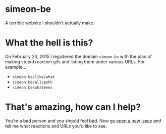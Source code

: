 # simeon-be
A terrible website I shouldn't actually make.

# What the hell is this?

On February 23, 2015 I registered the domain `simeon.be` with the plan of making stupid reaction gifs and listing them under various URLs. For example...

* `simeon.be/like/what`
* `simeon.be/all/pshh`
* `simeon.be/whateves`

# That's amazing, how can I help?

You're a bad person and you should feel bad. Now [go open a new issue](https://github.com/svincent/simeon-be/issues/new) and tell me what reactions and URLs you'd like to see.
